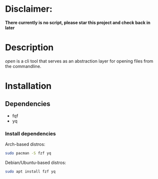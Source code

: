 # Disclaimer:
**There currently is no script, please star this project and check back in later**

# Description
*open* is a cli tool that serves as an abstraction layer for opening files from the commandline.


# Installation

## Dependencies
 - fqf
 - yq

### Install dependencies

Arch-based distros:
```bash
sudo pacman -S fzf yq
```

Debian/Ubuntu-based distros:
```bash
sudo apt install fzf yq
```
